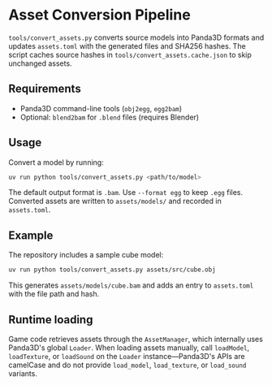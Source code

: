 # Asset Conversion Pipeline

`tools/convert_assets.py` converts source models into Panda3D formats and
updates `assets.toml` with the generated files and SHA256 hashes. The
script caches source hashes in `tools/convert_assets.cache.json` to skip
unchanged assets.

## Requirements
- Panda3D command-line tools (`obj2egg`, `egg2bam`)
- Optional: `blend2bam` for `.blend` files (requires Blender)

## Usage
Convert a model by running:

```bash
uv run python tools/convert_assets.py <path/to/model>
```

The default output format is `.bam`. Use `--format egg` to keep `.egg`
files. Converted assets are written to `assets/models/` and recorded in
`assets.toml`.

## Example
The repository includes a sample cube model:

```bash
uv run python tools/convert_assets.py assets/src/cube.obj
```

This generates `assets/models/cube.bam` and adds an entry to
`assets.toml` with the file path and hash.

## Runtime loading

Game code retrieves assets through the `AssetManager`, which
internally uses Panda3D's global `Loader`. When loading assets
manually, call `loadModel`, `loadTexture`, or `loadSound` on the
`Loader` instance—Panda3D's APIs are camelCase and do not provide
`load_model`, `load_texture`, or `load_sound` variants.
